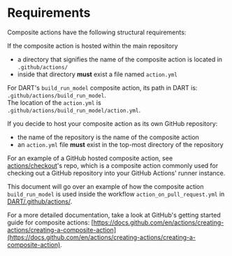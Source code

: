 # Requirements

Composite actions have the following structural requirements:

If the composite action is hosted within the main repository 
- a directory that signifies the name of the composite action is located in `.github/actions/`  
- inside that directory **must** exist a file named `action.yml`

For DART's `build_run_model` composite action, its path in DART is: `.github/actions/build_run_model`.  
The location of the `action.yml` is `.github/actions/build_run_model/action.yml`.

If you decide to host your composite action as its own GitHub repository:
- the name of the repository is the name of the composite action
- an `action.yml` file **must** exist in the top-most directory of the repository

For an example of a GitHub hosted composite action, see [actions/checkout](https://github.com/actions/checkout)'s repo, which is a composite action commonly used for checking out a GitHub repository into your GitHub Actions' runner instance.


This document will go over an example of how the composite action `build_run_model` is used inside the workflow `action_on_pull_request.yml` in [DART/.github/actions/](https://github.com/NCAR/DART/tree/main/.github/actions).

For a more detailed documentation, take a look at GitHub's getting started guide for composite actions: [https://docs.github.com/en/actions/creating-actions/creating-a-composite-action](https://docs.github.com/en/actions/creating-actions/creating-a-composite-action).
